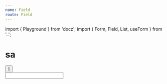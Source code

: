 ```yaml
---
name: Field
route: Field
---
```


import { Playground } from 'docz';
import { Form, Field, List, useForm } from '..';

# sa

<Playground>
    <button>1</button>
</Playground>

<Playground>
    <Form>
        <Field colon name="a" label="A">
            <input />
        </Field>
    </Form>
</Playground>
